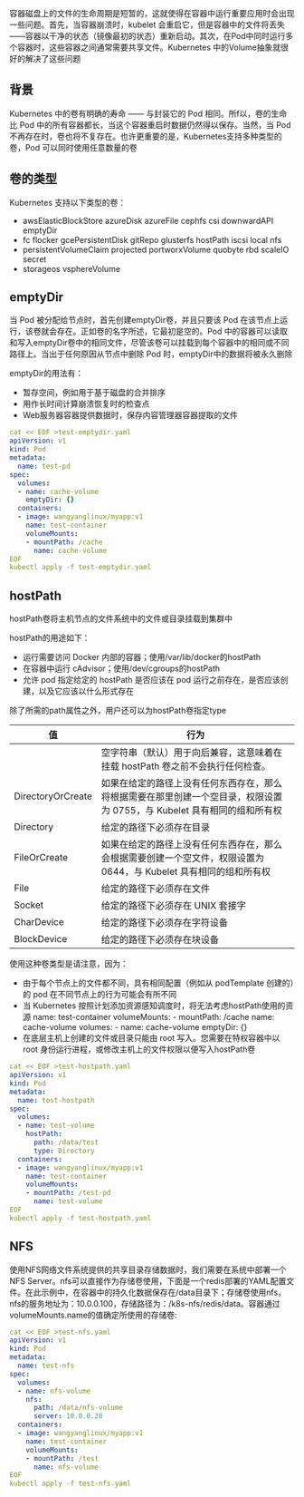 容器磁盘上的文件的生命周期是短暂的，这就使得在容器中运行重要应用时会出现一些问题。首先，当容器崩溃时，kubelet 会重启它，但是容器中的文件将丢失——容器以干净的状态（镜像最初的状态）重新启动。其次，在Pod中同时运行多个容器时，这些容器之间通常需要共享文件。Kubernetes 中的Volume抽象就很好的解决了这些问题

## 背景

Kubernetes 中的卷有明确的寿命 —— 与封装它的 Pod 相同。所f以，卷的生命比 Pod 中的所有容器都长，当这个容器重启时数据仍然得以保存。当然，当 Pod 不再存在时，卷也将不复存在。也许更重要的是，Kubernetes支持多种类型的卷，Pod 可以同时使用任意数量的卷

## 卷的类型

Kubernetes 支持以下类型的卷：

- awsElasticBlockStore  azureDisk  azureFile  cephfs  csi downwardAPI  emptyDir 
- fc flocker  gcePersistentDisk  gitRepo  glusterfs  hostPath  iscsi  local  nfs
- persistentVolumeClaim  projected  portworxVolume  quobyte  rbd  scaleIO  secret 
- storageos vsphereVolume

## emptyDir

当 Pod 被分配给节点时，首先创建emptyDir卷，并且只要该 Pod 在该节点上运行，该卷就会存在。正如卷的名字所述，它最初是空的。Pod 中的容器可以读取和写入emptyDir卷中的相同文件，尽管该卷可以挂载到每个容器中的相同或不同路径上。当出于任何原因从节点中删除 Pod 时，emptyDir中的数据将被永久删除

<!--注意:容器崩溃不会从节点移除pod,因此emptyDir卷的数据在容器崩溃时是最安全的-->

emptyDir的用法有：

- 暂存空间，例如用于基于磁盘的合并排序
- 用作长时间计算崩溃恢复时的检查点
- Web服务器容器提供数据时，保存内容管理器容器提取的文件

```yaml
cat << EOF >test-emptydir.yaml
apiVersion: v1
kind: Pod
metadata:  
  name: test-pd
spec:  
  volumes:  
  - name: cache-volume    
    emptyDir: {}
  containers:  
  - image: wangyanglinux/myapp:v1
    name: test-container    
    volumeMounts:    
    - mountPath: /cache      
      name: cache-volume
EOF
kubectl apply -f test-emptydir.yaml
```

## hostPath

hostPath卷将主机节点的文件系统中的文件或目录挂载到集群中

hostPath的用途如下：

- 运行需要访问 Docker 内部的容器；使用/var/lib/docker的hostPath
- 在容器中运行 cAdvisor；使用/dev/cgroups的hostPath
- 允许 pod 指定给定的 hostPath 是否应该在 pod 运行之前存在，是否应该创建，以及它应该以什么形式存在

除了所需的path属性之外，用户还可以为hostPath卷指定type

| 值                | 行为                                                         |
| ----------------- | ------------------------------------------------------------ |
|                   | 空字符串（默认）用于向后兼容，这意味着在挂载 hostPath 卷之前不会执行任何检查。 |
| DirectoryOrCreate | 如果在给定的路径上没有任何东西存在，那么将根据需要在那里创建一个空目录，权限设置为 0755，与 Kubelet 具有相同的组和所有权 |
| Directory         | 给定的路径下必须存在目录                                     |
| FileOrCreate      | 如果在给定的路径上没有任何东西存在，那么会根据需要创建一个空文件，权限设置为 0644，与 Kubelet 具有相同的组和所有权 |
| File              | 给定的路径下必须存在文件                                     |
| Socket            | 给定的路径下必须存在 UNIX 套接字                             |
| CharDevice        | 给定的路径下必须存在字符设备                                 |
| BlockDevice       | 给定的路径下必须存在块设备                                   |

使用这种卷类型是请注意，因为：

- 由于每个节点上的文件都不同，具有相同配置（例如从 podTemplate 创建的）的 pod 在不同节点上的行为可能会有所不同
- 当 Kubernetes 按照计划添加资源感知调度时，将无法考虑hostPath使用的资源    name: test-container    volumeMounts:    - mountPath: /cache      name: cache-volume  volumes:  - name: cache-volume    emptyDir: {}
- 在底层主机上创建的文件或目录只能由 root 写入。您需要在特权容器中以 root 身份运行进程，或修改主机上的文件权限以便写入hostPath卷

```yaml
cat << EOF >test-hostpath.yaml
apiVersion: v1
kind: Pod
metadata:  
  name: test-hostpath
spec: 
  volumes:  
  - name: test-volume   
    hostPath:    
      path: /data/test      
      type: Directory
  containers:  
  - image: wangyanglinux/myapp:v1    
    name: test-container    
    volumeMounts:    
    - mountPath: /test-pd      
      name: test-volume
EOF
kubectl apply -f test-hostpath.yaml
```

## NFS

使用NFS网络文件系统提供的共享目录存储数据时，我们需要在系统中部署一个NFS Server。nfs可以直接作为存储卷使用，下面是一个redis部署的YAML配置文件。在此示例中，在容器中的持久化数据保存在/data目录下；存储卷使用nfs，nfs的服务地址为：10.0.0.100，存储路径为：/k8s-nfs/redis/data。容器通过volumeMounts.name的值确定所使用的存储卷:

```yaml
cat << EOF >test-nfs.yaml
apiVersion: v1
kind: Pod
metadata:  
  name: test-nfs
spec: 
  volumes:  
  - name: nfs-volume   
    nfs:    
      path: /data/nfs-volume      
      server: 10.0.0.20
  containers:  
  - image: wangyanglinux/myapp:v1    
    name: test-container    
    volumeMounts:    
    - mountPath: /test      
      name: nfs-volume
EOF
kubectl apply -f test-nfs.yaml
```

